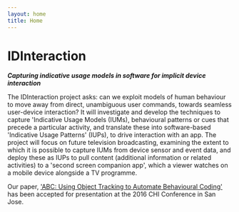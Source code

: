 ```yaml
---
layout: home
title: Home
---
```


# IDInteraction

***Capturing indicative usage models in software for implicit device interaction***

The IDInteraction project asks: can we exploit models of human behaviour to move away from direct, unambiguous user commands, towards seamless user-device interaction? It will investigate and develop the techniques to capture 'Indicative Usage Models (IUMs), behavioural patterns or cues that precede a particular activity, and translate these into software-based 'Indicative Usage Patterns' (IUPs), to drive interaction with an app. The project will focus on future television broadcasting, examining the extent to which it is possible to capture IUMs from device sensor and event data, and deploy these as IUPs to pull content (additional information or related activities) to a 'second screen companion app', which a viewer watches on a mobile device alongside a TV programme.

Our paper, ['ABC: Using Object Tracking to Automate Behavioural Coding'](https://www.escholar.manchester.ac.uk/api/datastream?publicationPid=uk-ac-man-scw:297728&datastreamId=FULL-TEXT.PDF) has been accepted for presentation at the 2016 CHI Conference in San Jose.
